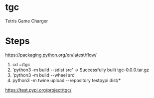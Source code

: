 # tgc
Tetris Game Charger

# Steps

https://packaging.python.org/en/latest/flow/

1. cd ~/tgc
2. 'python3 -m build --sdist src' -> Successfully built tgc-0.0.0.tar.gz
3. 'python3 -m build --wheel src'
4. python3 -m twine upload --repository testpypi dist/*

https://test.pypi.org/project/tgc/

<!-- 4. twine upload dist/tgc-0.0.0.tar.gz dist/tgc-0.0.0-py3-none-any.whl -->


